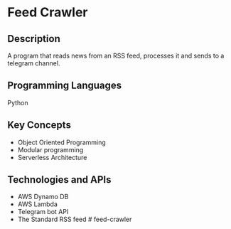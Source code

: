 # Feed Crawler

## Description

A program that reads news from an RSS feed, processes it and sends to a telegram channel.

## Programming Languages

Python

## Key Concepts

- Object Oriented Programming
- Modular programming
- Serverless Architecture

## Technologies and APIs

- AWS Dynamo DB
- AWS Lambda
- Telegram bot API
- The Standard RSS feed
#   f e e d - c r a w l e r  
 